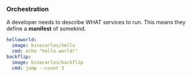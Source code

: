 ### Orchestration

A developer needs to describe WHAT services to run.  This means they define a **manifest** of somekind.

```yaml
helloworld:
  image: binocarlos/hello
  cmd: echo "hello world!"
backflip:
  image: binocarlos/backflip
  cmd: jump --count 3
```